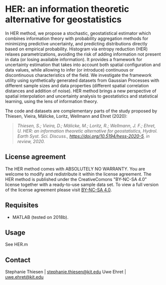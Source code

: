 # HER: an information theoretic alternative for geostatistics
In HER method, we propose a stochastic, geostatistical estimator which combines information theory with probability aggregation methods for minimizing predictive uncertainty, and predicting distributions directly based on empirical probability. Histogram via entropy reduction (HER) relaxes parametrizations, avoiding the risk of adding information not present in data (or losing available information). It provides a framework for uncertainty estimation that takes into account both spatial configuration and data values, while allowing to infer (or introduce) continuous or discontinuous characteristics of the field. 
We investigate the framework utility using synthetically generated datasets from Gaussian Processes with different sample sizes and data properties (different spatial correlation distances and addition of noise). 
HER method brings a new perspective of spatial interpolation and uncertainty analysis to geostatistics and statistical learning, using the lens of information theory.

The code and datasets are complementary parts of the study proposed by Thiesen, Vieira, Mälicke, Loritz, Wellmann and Ehret (2020):

>_Thiesen, S.; Vieira, D.; Mälicke, M.; Loritz, R.; Wellmann, J. F.; Ehret, U. HER: an information theoretic alternative for geostatistics, Hydrol. Earth Syst. Sci. Discuss., https://doi.org/10.5194/hess-2020-5, in review, 2020._ 

## License agreement

The HER method comes with ABSOLUTELY NO WARRANTY. You are welcome to modify and redistribute it within the license agreement. The HER method is published under the CreativeComons "BY-NC-SA 4.0" license together with a ready-to-use sample data set. To view a full version of the license agreement please visit [BY-NC-SA 4.0](https://creativecommons.org/licenses/by-nc-sa/4.0/).

## Requisites

* MATLAB (tested on 2018b).


## Usage

See HER.m


## Contact

Stephanie Thiesen | stephanie.thiesen@kit.edu
Uwe Ehret | uwe.ehret@kit.edu

